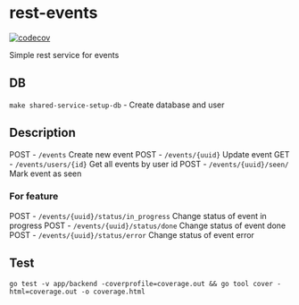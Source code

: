 # rest-events

[![codecov](https://codecov.io/gh/jtrw/micro-rest-events/branch/master/graph/badge.svg?token=MXC3NMIN2V)](https://codecov.io/gh/jtrw/micro-rest-events)

Simple rest service for events

## DB

`make shared-service-setup-db` - Create database and user


## Description

POST - `/events` Create new event
POST - `/events/{uuid}` Update event
GET - `/events/users/{id}` Get all events by user id
POST - `/events/{uuid}/seen/` Mark event as seen

### For feature 
POST - `/events/{uuid}/status/in_progress` Change status of event in progress
POST - `/events/{uuid}/status/done` Change status of event done
POST - `/events/{uuid}/status/error` Change status of event error

## Test
`go test -v app/backend -coverprofile=coverage.out && go tool cover -html=coverage.out -o coverage.html`
